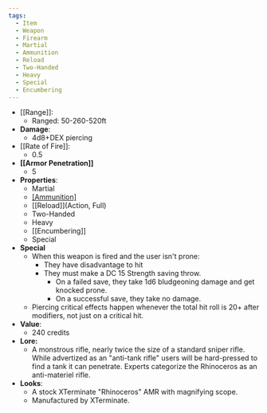 ```yaml
---
tags:
  - Item
  - Weapon
  - Firearm
  - Martial
  - Ammunition
  - Reload
  - Two-Handed
  - Heavy
  - Special
  - Encumbering
---
```

* [[Range]]:
	* Ranged: 50-260-520ft
* __Damage__:
	* 4d8+DEX piercing
* [[Rate of Fire]]:
	* 0.5
* **[[Armor Penetration]]**
	* 5  
* **Properties**:
	* Martial
	* [[Ammunition]](3)
	* [[Reload]](Action, Full)
	* Two-Handed
	* Heavy
	* [[Encumbering]]
	* Special
* **Special**
	* When this weapon is fired and the user isn't prone:
	    * They have disadvantage to hit
	    * They must make a DC 15 Strength saving throw.
		    * On a failed save, they take 1d6 bludgeoning damage and get knocked prone.
		    * On a successful save, they take no damage.
	* Piercing critical effects happen whenever the total hit roll is 20+ after modifiers, not just on a critical hit.
* **Value**:
	* 240 credits
* **Lore:**
	* A monstrous rifle, nearly twice the size of a standard sniper rifle. While advertized as an "anti-tank rifle" users will be hard-pressed to find a tank it can penetrate. Experts categorize the Rhinoceros as an anti-materiel rifle.
* **Looks**:
	* A stock XTerminate "Rhinoceros" AMR with magnifying scope.
	* Manufactured by XTerminate.
